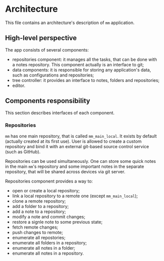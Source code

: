 # Architecture

This file contains an architecture's description of `mm` application.

## High-level perspective

The app consists of several components:

- repositories component: it manages all the tasks, that can be done with a notes repository.
  This component actually is an interface to git;
- data components: it is responsible for storing any application's data, such as configurations
  and repositories;
- tree controller: it provides an interface to notes, folders and repositories;
- editor.

## Components responsibility

This section describes interfaces of each component.

### Repositories

`mm` has one main repository, that is called `mm_main_local`. It exists by default (actually
created at its first use). User is allowed to create a custom repository and bind it with
an external git-based source control service (such as GitHub).

Repositories can be used simultaneously. One can store some quick notes in the main `mm`'s
repository and some important notes in the separate repository, that will be shared across
devices via git server.

Repositories component provides a way to:

- open or create a local repository;
- link a local repository to a remote one (except `mm_main_local`);
- clone a remote repository;
- add a folder to a repository;
- add a note to a repository;
- modify a note and commit changes;
- restore a signle note to some previous state;
- fetch remote changes;
- push changes to remote;
- enumerate all repostories;
- enumerate all folders in a repository;
- enumerate all notes in a folder;
- enumerate all notes in a repository.
